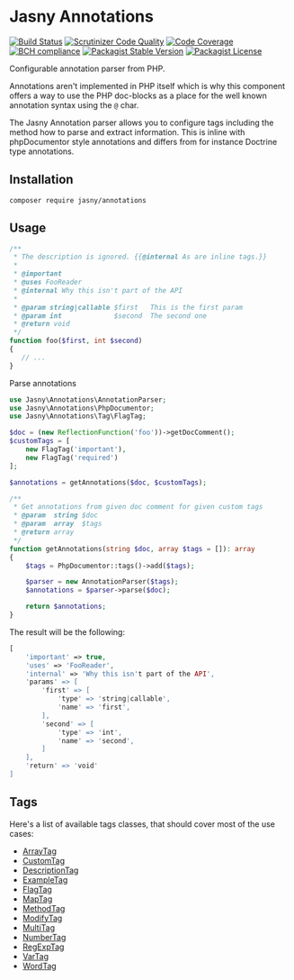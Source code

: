 Jasny Annotations
===

[![Build Status](https://travis-ci.org/jasny/annotations.svg?branch=master)](https://travis-ci.org/jasny/annotations)
[![Scrutinizer Code Quality](https://scrutinizer-ci.com/g/jasny/annotations/badges/quality-score.png?b=master)](https://scrutinizer-ci.com/g/jasny/annotations/?branch=master)
[![Code Coverage](https://scrutinizer-ci.com/g/jasny/annotations/badges/coverage.png?b=master)](https://scrutinizer-ci.com/g/jasny/annotations/?branch=master)
[![BCH compliance](https://bettercodehub.com/edge/badge/jasny/annotations?branch=master)](https://bettercodehub.com/)
[![Packagist Stable Version](https://img.shields.io/packagist/v/jasny/annotations.svg)](https://packagist.org/packages/jasny/annotations)
[![Packagist License](https://img.shields.io/packagist/l/jasny/annotations.svg)](https://packagist.org/packages/jasny/annotations)

Configurable annotation parser from PHP.

Annotations aren't implemented in PHP itself which is why this component offers a way to use the PHP doc-blocks as a
place for the well known annotation syntax using the `@` char.

The Jasny Annotation parser allows you to configure tags including the method how to parse and extract information. This
is inline with phpDocumentor style annotations and differs from for instance Doctrine type annotations.

Installation
---

    composer require jasny/annotations

Usage
---

```php
/**
 * The description is ignored. {{@internal As are inline tags.}}
 *
 * @important
 * @uses FooReader
 * @internal Why this isn't part of the API
 *
 * @param string|callable $first   This is the first param
 * @param int             $second  The second one
 * @return void
 */
function foo($first, int $second)
{
   // ...
}
```

Parse annotations

```php
use Jasny\Annotations\AnnotationParser;
use Jasny\Annotations\PhpDocumentor;
use Jasny\Annotations\Tag\FlagTag;

$doc = (new ReflectionFunction('foo'))->getDocComment();
$customTags = [
    new FlagTag('important'),
    new FlagTag('required')
];

$annotations = getAnnotations($doc, $customTags);

/**
 * Get annotations from given doc comment for given custom tags
 * @param  string $doc
 * @param  array  $tags
 * @return array
 */
function getAnnotations(string $doc, array $tags = []): array
{
    $tags = PhpDocumentor::tags()->add($tags);

    $parser = new AnnotationParser($tags);
    $annotations = $parser->parse($doc);

    return $annotations;
}
```

The result will be the following:

```php
[
    'important' => true,
    'uses' => 'FooReader',
    'internal' => 'Why this isn't part of the API',
    'params' => [
        'first' => [
            'type' => 'string|callable',
            'name' => 'first',
        ],
        'second' => [
            'type' => 'int',
            'name' => 'second',
        ]
    ],
    'return' => 'void'
]
```

Tags
---

Here's a list of available tags classes, that should cover most of the use cases:

* [ArrayTag](docs/tags/array.md)
* [CustomTag](docs/tags/custom.md)
* [DescriptionTag](docs/tags/description.md)
* [ExampleTag](docs/tags/example.md)
* [FlagTag](docs/tags/flag.md)
* [MapTag](docs/tags/map.md)
* [MethodTag](docs/tags/method.md)
* [ModifyTag](docs/tags/modify.md)
* [MultiTag](docs/tags/multi.md)
* [NumberTag](docs/tags/number.md)
* [RegExpTag](docs/tags/regexp.md)
* [VarTag](docs/tags/var.md)
* [WordTag](docs/tags/word.md)


